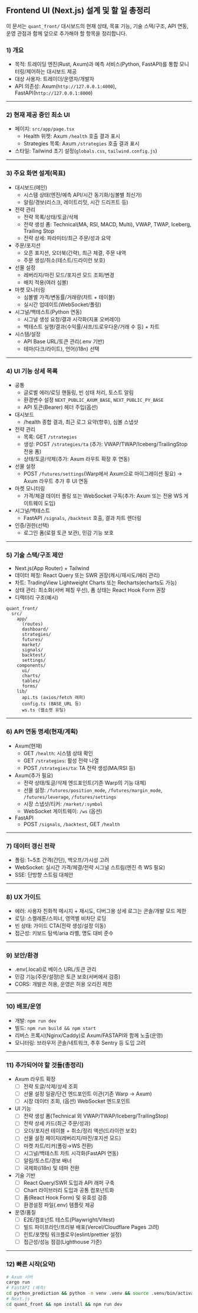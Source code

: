 ## Frontend UI (Next.js) 설계 및 할 일 총정리

이 문서는 `quant_front/` 대시보드의 현재 상태, 목표 기능, 기술 스택/구조, API 연동, 운영 관점과 함께 앞으로 추가해야 할 항목을 정리합니다.

### 1) 개요
- 목적: 트레이딩 엔진(Rust, Axum)과 예측 서비스(Python, FastAPI)를 통합 모니터링/제어하는 대시보드 제공
- 대상 사용자: 트레이더/운영자/개발자
- API 의존성: Axum(`http://127.0.0.1:4000`), FastAPI(`http://127.0.0.1:8000`)

---

### 2) 현재 제공 중인 최소 UI
- 페이지: `src/app/page.tsx`
  - Health 위젯: Axum `/health` 호출 결과 표시
  - Strategies 목록: Axum `/strategies` 호출 결과 표시
- 스타일: Tailwind 초기 설정(`globals.css`, `tailwind.config.js`)

---

### 3) 주요 화면 설계(목표)
- 대시보드(메인)
  - 시스템 상태(엔진/예측 API/시간 동기화/심볼별 최신가)
  - 알림/경보(리스크, 레이트리밋, 시간 드리프트 등)
- 전략 관리
  - 전략 목록/상태/토글/삭제
  - 전략 생성 폼: Technical(MA, RSI, MACD, Multi), VWAP, TWAP, Iceberg, Trailing Stop
  - 전략 상세: 파라미터/최근 주문/성과 요약
- 주문/포지션
  - 오픈 포지션, 오더북(간략), 최근 체결, 주문 내역
  - 주문 생성/취소(테스트/드라이런 보호)
- 선물 설정
  - 레버리지/마진 모드/포지션 모드 조회/변경
  - 배치 적용(여러 심볼)
- 마켓 모니터링
  - 심볼별 가격/변동률/거래량(차트 + 테이블)
  - 실시간 업데이트(WebSocket/폴링)
- 시그널/백테스트(Python 연동)
  - 시그널 생성 요청/결과 시각화(지표 오버레이)
  - 백테스트 실행/결과(수익률/샤프/드로우다운/거래 수 등) + 차트
- 시스템/설정
  - API Base URL/토큰 관리(.env 기반)
  - 테마(다크/라이트), 언어(i18n) 선택

---

### 4) UI 기능 상세 목록
- 공통
  - 글로벌 에러/로딩 핸들링, 빈 상태 처리, 토스트 알림
  - 환경변수 설정 `NEXT_PUBLIC_AXUM_BASE`, `NEXT_PUBLIC_PY_BASE`
  - API 토큰(Bearer) 헤더 주입(옵션)
- 대시보드
  - /health 종합 결과, 최근 로그 요약(향후), 심볼 스냅샷
- 전략 관리
  - 목록: GET `/strategies`
  - 생성: POST `/strategies/ta` (추가: VWAP/TWAP/Iceberg/TrailingStop 전용 폼)
  - 상태/토글/삭제(추가: Axum 라우트 확장 후 연동)
- 선물 설정
  - POST `/futures/settings`(Warp에서 Axum으로 마이그레이션 필요) → Axum 라우트 추가 후 UI 연동
- 마켓 모니터링
  - 가격/체결 데이터 폴링 또는 WebSocket 구독(추가: Axum 또는 전용 WS 게이트웨이 도입)
- 시그널/백테스트
  - FastAPI `/signals`, `/backtest` 호출, 결과 차트 렌더링
- 인증/권한(선택)
  - 로그인 폼(로컬 토큰 보관), 민감 기능 보호

---

### 5) 기술 스택/구조 제안
- Next.js(App Router) + Tailwind
- 데이터 페칭: React Query 또는 SWR 권장(캐시/재시도/에러 관리)
- 차트: TradingView Lightweight Charts 또는 Recharts(echarts도 가능)
- 상태 관리: 최소화(서버 페칭 우선), 폼 상태는 React Hook Form 권장
- 디렉터리 구조(예시)
```
quant_front/
  src/
    app/
      (routes)
      dashboard/
      strategies/
      futures/
      market/
      signals/
      backtest/
      settings/
    components/
      ui/
      charts/
      tables/
      forms/
    lib/
      api.ts (axios/fetch 래퍼)
      config.ts (BASE_URL 등)
      ws.ts (웹소켓 유틸)
```

---

### 6) API 연동 명세(현재/계획)
- Axum(현재)
  - GET `/health`: 시스템 상태 확인
  - GET `/strategies`: 활성 전략 나열
  - POST `/strategies/ta`: TA 전략 생성(MA/RSI 등)
- Axum(추가 필요)
  - 전략 상태/토글/삭제 엔드포인트(기존 Warp의 기능 대체)
  - 선물 설정: `/futures/position_mode`, `/futures/margin_mode`, `/futures/leverage`, `/futures/settings`
  - 시장 스냅샷/티커: `/market/:symbol`
  - WebSocket 게이트웨이: `/ws` (옵션)
- FastAPI
  - POST `/signals`, `/backtest`, GET `/health`

---

### 7) 데이터 갱신 전략
- 폴링: 1~5초 간격(간단), 백오프/가시성 고려
- WebSocket: 실시간 가격/체결/전략 시그널 스트림(엔진 측 WS 필요)
- SSE: 단방향 스트림 대체안

---

### 8) UX 가이드
- 에러: 사용자 친화적 메시지 + 재시도, 디버그용 상세 로그는 콘솔/개발 모드 제한
- 로딩: 스켈레톤/스피너, 영역별 비차단 로딩
- 빈 상태: 가이드 CTA(전략 생성/설정 이동)
- 접근성: 키보드 탐색/aria 라벨, 명도 대비 준수

---

### 9) 보안/환경
- .env(.local)로 베이스 URL/토큰 관리
- 민감 기능(주문/설정)은 토큰 보호(서버에서 검증)
- CORS: 개발은 허용, 운영은 허용 오리진 제한

---

### 10) 배포/운영
- 개발: `npm run dev`
- 빌드: `npm run build && npm start`
- 리버스 프록시(Nginx/Caddy)로 Axum/FASTAPI와 함께 노출(운영)
- 모니터링: 브라우저 콘솔/네트워크, 추후 Sentry 등 도입 고려

---

### 11) 추가되어야 할 것들(총정리)
- Axum 라우트 확장
  - [ ] 전략 토글/삭제/상세 조회
  - [ ] 선물 설정 일괄/단건 엔드포인트 이관(기존 Warp → Axum)
  - [ ] 시장 데이터 조회, (옵션) WebSocket 엔드포인트
- UI 기능
  - [ ] 전략 생성 폼(Technical 외 VWAP/TWAP/Iceberg/TrailingStop)
  - [ ] 전략 상세 카드(최근 주문/성과)
  - [ ] 오더/포지션 테이블 + 취소/정리 액션(드라이런 보호)
  - [ ] 선물 설정 페이지(레버리지/마진/포지션 모드)
  - [ ] 마켓 차트/티커(폴링→WS 전환)
  - [ ] 시그널/백테스트 차트 시각화(FastAPI 연동)
  - [ ] 알림/토스트/경보 배너
  - [ ] 국제화(i18n) 및 테마 전환
- 기술 기반
  - [ ] React Query/SWR 도입과 API 래퍼 구축
  - [ ] Chart 라이브러리 도입과 공통 컴포넌트화
  - [ ] 폼(React Hook Form) 및 유효성 검증
  - [ ] 환경설정 파일(.env) 템플릿 제공
- 운영/품질
  - [ ] E2E/컴포넌트 테스트(Playwright/Vitest)
  - [ ] 빌드 파이프라인/프리뷰 배포(Vercel/Cloudflare Pages 고려)
  - [ ] 린트/포맷팅 워크플로우(eslint/prettier 설정)
  - [ ] 접근성/성능 점검(Lighthouse 기준)

---

### 12) 빠른 시작(요약)
```bash
# Axum 서버
cargo run
# FastAPI (예측)
cd python_prediction && python -m venv .venv && source .venv/bin/activate && pip install -r requirements.txt && python -m python_prediction.api.server
# Next.js
cd quant_front && npm install && npm run dev
```
